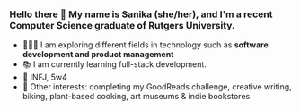 ### Hello there 👋 My name is Sanika (she/her), and I'm a recent Computer Science graduate of Rutgers University.
- 👩🏽‍💻 I am exploring different fields in technology such as **software development and product management**
- 📚 I am currently learning full-stack development.
- 💭 INFJ, 5w4
- 🌻 Other interests: completing my GoodReads challenge, creative writing, biking, plant-based cooking, art museums & indie bookstores.

